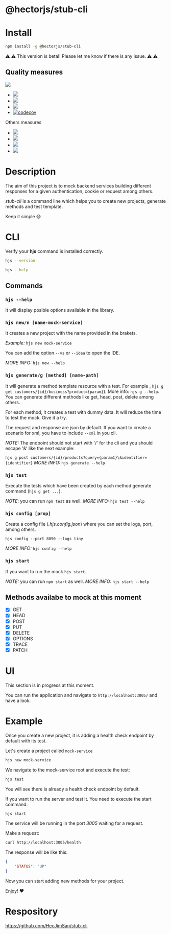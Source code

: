 # @hectorjs/stub-cli

# Install

```sh
npm install -g @hectorjs/stub-cli
```

:warning: :warning: This version is beta!! Please let me know if there is any issue. :warning: :warning:


## Quality measures

![](https://github.com/HecJimSan/stub-cli/workflows/%40hectorjs%2Fstub%2Dcli/badge.svg)
 - ![](https://github.com/HecJimSan/stub-cli/workflows/eslint%2Dconfig%2Dgoogle/badge.svg)
 - ![](https://github.com/HecJimSan/stub-backend/workflows/Unit%20tests/badge.svg)
 - ![](https://github.com/HecJimSan/stub-backend/workflows/Coverage/badge.svg)
 - [![codecov](https://codecov.io/gh/HecJimSan/stub-cli/branch/development/graph/badge.svg)](https://codecov.io/gh/HecJimSan/stub-cli)

 Others measures

 - ![](https://img.shields.io/npm/v/@hectorjs/stub-cli?label=version&logo=npm)
 - ![](https://img.shields.io/npm/dt/@hectorjs/stub-cli?logo=npm&logoColor=blue)
 - ![](https://img.shields.io/snyk/vulnerabilities/npm/@hectorjs/stub-cli?logo=snyk)
 - ![](https://img.shields.io/github/last-commit/HecJimSan/stub-cli?logo=github)

# Description

The aim of this project is to mock backend services building different responses for a given authentication, cookie or request among others.

_stub-cli_ is a command line which helps you to create new projects, generate methods and test template.

Keep it simple :smile:

# CLI

Verify your **hjs** command is installed correctly.

```sh
hjs --version
```

```sh
hjs --help
```

## Commands

### ```hjs --help```

 It will display posible options available in the library.

### ```hjs new/n [name-mock-service]```  

It creates a new project with the name provided in the brakets.

_Example:_ ```hjs new mock-service```

You can add the option ```--vs``` or ```--idea``` to open the IDE.

_MORE INFO:_ ```hjs new --help```

### ```hjs generate/g [method] [name-path]```

It will generate a method template resource with a test. For example , ```hjs g get customers/{id}/business?product={param}```). More info: ```hjs g --help```.
You can generate different methods like get, head, post, delete among others.

For each method, it creates a test with dummy data. It will reduce the time to test the mock. Give it a try. 

The request and response are json by default. If you want to create a scenario for xml, you have to include ```--xml``` in you cli.

_NOTE:_ The endpoint should not start with '/' for the cli and you should escape '&' like the next example:

```hjs g post customers/{id}/products?query={param1}\&identifier={identifier}```
_MORE INFO:_ ```hjs generate --help```

### ```hjs test```

Execute the tests which have been created by each method generate command (```hjs g get ...```).

_NOTE_: you can run ```npm test``` as well.
_MORE INFO:_ ```hjs test --help```

### ```hjs config [prop]```

Create a config file (_.hjs.config.json_) where you can set the logs, port, among others. 

```hjs config --port 8090 --logs tiny```

_MORE INFO:_ ```hjs config --help```

### ```hjs start```
If you want to run the mock ```hjs start```.

_NOTE:_ you can run ```npm start``` as well.
_MORE INFO:_ ```hjs start --help```

## Methods availabe to mock at this moment

- [x] GET
- [x] HEAD
- [x] POST
- [x] PUT
- [x] DELETE
- [x] OPTIONS
- [x] TRACE
- [x] PATCH

# UI

This section is in progress at this moment.

You can run the application and navigate to ```http://localhost:3005/``` and have a look.

# Example

Once you create a new project, it is adding a health check endpoint by default with its test.

Let's create a project called ```mock-service```

```sh
hjs new mock-service
```

We navigate to the mock-service root and execute the test:

```sh
hjs test
```
You will see there is already a health check endpoint by default.

If you want to run the server and test it. You need to execute the start command:

```sh
hjs start
```

The service will be running in the port *3005* waiting for a request.

Make a request:

```sh
curl http://localhost:3005/health
```

The response will be like this:

```json
{
    "STATUS": "UP"
}
```

Now you can start adding new methods for your project.

Enjoy!
:heart:

# Respository

https://github.com/HecJimSan/stub-cli
